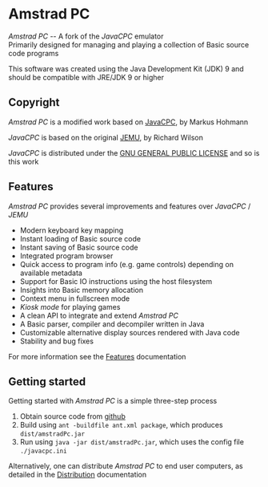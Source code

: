 # Amstrad PC

*Amstrad PC* -- A fork of the *JavaCPC* emulator  
Primarily designed for managing and playing a collection of Basic source code programs

This software was created using the Java Development Kit (JDK) 9 and should be compatible with JRE/JDK 9 or higher



## Copyright

*Amstrad PC* is a modified work based on [JavaCPC][1], by Markus Hohmann

*JavaCPC* is based on the original [JEMU][2], by Richard Wilson
 
*JavaCPC* is distributed under the [GNU GENERAL PUBLIC LICENSE](LICENSE.txt) and so is this work



## Features

*Amstrad PC* provides several improvements and features over *JavaCPC* / *JEMU*

- Modern keyboard key mapping
- Instant loading of Basic source code
- Instant saving of Basic source code
- Integrated program browser
- Quick access to program info (e.g. game controls) depending on available metadata
- Support for Basic IO instructions using the host filesystem
- Insights into Basic memory allocation
- Context menu in fullscreen mode
- *Kiosk mode* for playing games
- A clean API to integrate and extend *Amstrad PC*
- A Basic parser, compiler and decompiler written in Java
- Customizable alternative display sources rendered with Java code
- Stability and bug fixes

For more information see the [Features](https://github.com/jandebr/amstradPc/wiki/Features) documentation



## Getting started

Getting started with *Amstrad PC* is a simple three-step process

1. Obtain source code from [github](https://github.com/jandebr/amstradPc)
2. Build using `ant -buildfile ant.xml package`, which produces `dist/amstradPc.jar`
3. Run using `java -jar dist/amstradPc.jar`, which uses the config file `./javacpc.ini`

Alternatively, one can distribute *Amstrad PC* to end user computers, as detailed in the [Distribution](https://github.com/jandebr/amstradPc/wiki/Distribute-using-getdown) documentation



[1]: <http://cpc-live.com> "JavaCPC"
[2]: <http://jemu.winape.net> "JEMU"

